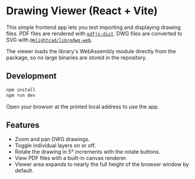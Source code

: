 # Drawing Viewer (React + Vite)

This simple frontend app lets you test importing and displaying drawing files. PDF files are rendered with [`pdfjs-dist`](https://github.com/mozilla/pdf.js). DWG files are converted to SVG with [`@mlightcad/libredwg-web`](https://www.npmjs.com/package/@mlightcad/libredwg-web).

The viewer loads the library's WebAssembly module directly from the package, so no large binaries are stored in the repository.

## Development

```bash
npm install
npm run dev
```

Open your browser at the printed local address to use the app.

## Features

- Zoom and pan DWG drawings.
- Toggle individual layers on or off.
- Rotate the drawing in 5° increments with the rotate buttons.
- View PDF files with a built-in canvas renderer.
- Viewer area expands to nearly the full height of the browser window by default.
